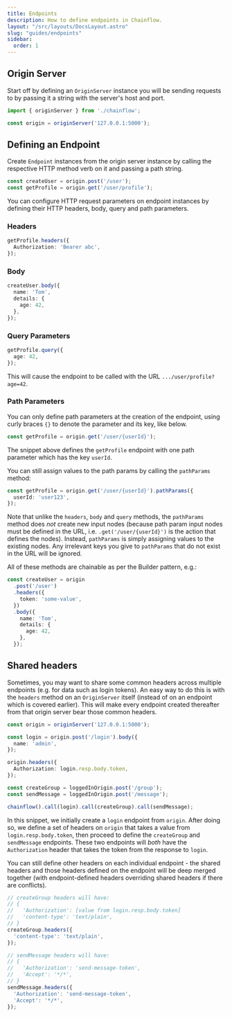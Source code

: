 ```yaml
---
title: Endpoints
description: How to define endpoints in Chainflow.
layout: "/src/layouts/DocsLayout.astro"
slug: "guides/endpoints"
sidebar:
  order: 1
---
```


## Origin Server

Start off by defining an `OriginServer` instance you will be sending requests to by passing it a string with the server's host and port.

```typescript
import { originServer } from './chainflow';

const origin = originServer('127.0.0.1:5000');
```

## Defining an Endpoint

Create `Endpoint` instances from the origin server instance by calling the respective HTTP method verb on it and passing a path string.

```typescript
const createUser = origin.post('/user');
const getProfile = origin.get('/user/profile');
```

You can configure HTTP request parameters on endpoint instances by defining their HTTP headers, body, query and path parameters.

### Headers

```typescript
getProfile.headers({
  Authorization: 'Bearer abc',
});
```

### Body

```typescript
createUser.body({
  name: 'Tom',
  details: {
    age: 42,
  },
});
```

### Query Parameters

```typescript
getProfile.query({
  age: 42,
});
```

This will cause the endpoint to be called with the URL `.../user/profile?age=42`.

### Path Parameters

You can only define path parameters at the creation of the endpoint, using curly braces `{}` to denote the parameter and its key, like below.

```typescript
const getProfile = origin.get('/user/{userId}');
```

The snippet above defines the `getProfile` endpoint with one path parameter which has the key `userId`.

You can still assign values to the path params by calling the `pathParams` method:

```typescript
const getProfile = origin.get('/user/{userId}').pathParams({
  userId: 'user123',
});
```

Note that unlike the `headers`, `body` and `query` methods, the `pathParams` method does _not_ create new input nodes (because path param input nodes must be defined in the URL, i.e. `.get('/user/{userId}')` is the action that defines the nodes). Instead, `pathParams` is simply assigning values to the existing nodes. Any irrelevant keys you give to `pathParams` that do not exist in the URL will be ignored.

All of these methods are chainable as per the Builder pattern, e.g.:

```typescript
const createUser = origin
  .post('/user')
  .headers({
    token: 'some-value',
  })
  .body({
    name: 'Tom',
    details: {
      age: 42,
    },
  });
```

## Shared headers

Sometimes, you may want to share some common headers across multiple endpoints (e.g. for data such as login tokens). An easy way to do this is with the `headers` method on an `OriginServer` itself (instead of on an endpoint which is covered earlier). This will make every endpoint created thereafter from that origin server bear those common headers.

```typescript {7-9}
const origin = originServer('127.0.0.1:5000');

const login = origin.post('/login').body({
  name: 'admin',
});

origin.headers({
  Authorization: login.resp.body.token,
});

const createGroup = loggedInOrigin.post('/group');
const sendMessage = loggedInOrigin.post('/message');

chainflow().call(login).call(createGroup).call(sendMessage);
```

In this snippet, we initially create a `login` endpoint from `origin`. After doing so, we define a set of headers on `origin` that takes a value from `login.resp.body.token`, then proceed to define the `createGroup` and `sendMessage` endpoints. These two endpoints will _both_ have the `Authorization` header that takes the token from the response to `login`.

You can still define other headers on each individual endpoint - the shared headers and those headers defined on the endpoint will be deep merged together (with endpoint-defined headers overriding shared headers if there are conflicts).

```typescript
// createGroup headers will have:
// {
//   'Authorization': [value from login.resp.body.token]
//   'content-type': 'text/plain',
// }
createGroup.headers({
  'content-type': 'text/plain',
});

// sendMessage headers will have:
// {
//   'Authorization': 'send-message-token',
//   'Accept': '*/*',
// }
sendMessage.headers({
  'Authorization': 'send-message-token',
  'Accept': '*/*',
});
```

